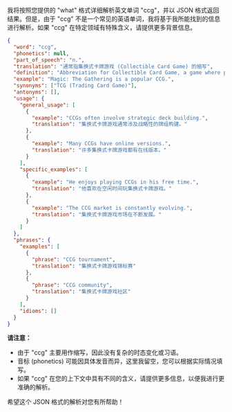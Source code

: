 我将按照您提供的 "what" 格式详细解析英文单词 "ccg"，并以 JSON 格式返回结果。但是，由于 "ccg" 不是一个常见的英语单词，我将基于我所能找到的信息进行解析。如果 "ccg" 在特定领域有特殊含义，请提供更多背景信息。

```json
{
  "word": "ccg",
  "phonetics": null,
  "part_of_speech": "n.",
  "translation": "通常指集换式卡牌游戏 (Collectible Card Game) 的缩写",
  "definition": "Abbreviation for Collectible Card Game, a game where players build decks of cards and compete against each other.",
  "example": "Magic: The Gathering is a popular CCG.",
  "synonyms": ["TCG (Trading Card Game)"],
  "antonyms": [],
  "usage": {
    "general_usage": [
      {
        "example": "CCGs often involve strategic deck building.",
        "translation": "集换式卡牌游戏通常涉及战略性的牌组构建。"
      },
      {
        "example": "Many CCGs have online versions.",
        "translation": "许多集换式卡牌游戏都有在线版本。"
      }
    ],
    "specific_examples": [
      {
        "example": "He enjoys playing CCGs in his free time.",
        "translation": "他喜欢在空闲时间玩集换式卡牌游戏。"
      },
      {
        "example": "The CCG market is constantly evolving.",
        "translation": "集换式卡牌游戏市场在不断发展。"
      }
    ]
  },
  "phrases": {
    "examples": [
      {
        "phrase": "CCG tournament",
        "translation": "集换式卡牌游戏锦标赛"
      },
      {
        "phrase": "CCG community",
        "translation": "集换式卡牌游戏社区"
      }
    ],
    "idioms": []
  }
}
```

**请注意：**

*   由于 "ccg" 主要用作缩写，因此没有复杂的时态变化或习语。
*   音标 (phonetics) 可能因具体发音而异，这里我留空，您可以根据实际情况填写。
*   如果 "ccg" 在您的上下文中具有不同的含义，请提供更多信息，以便我进行更准确的解析。

希望这个 JSON 格式的解析对您有所帮助！
 